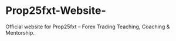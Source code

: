 # Prop25fxt-Website-
Official website for Prop25fxt – Forex Trading Teaching, Coaching &amp; Mentorship.
